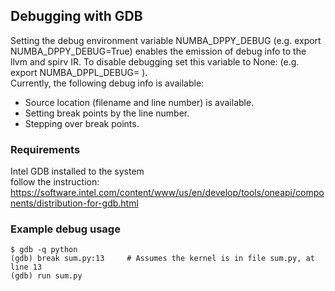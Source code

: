 ## Debugging with GDB

Setting the debug environment variable NUMBA_DPPY_DEBUG (e.g. export NUMBA_DPPY_DEBUG=True) enables the emission of debug info to 
the llvm and spirv IR. To disable debugging set this variable to None: (e.g. export NUMBA_DPPL_DEBUG= ).  
Currently, the following debug info is available:
- Source location (filename and line number) is available. 
- Setting break points by the line number.
- Stepping over break points.

### Requirements
Intel GDB installed to the system  
follow the instruction: https://software.intel.com/content/www/us/en/develop/tools/oneapi/components/distribution-for-gdb.html

### Example debug usage
~~~
$ gdb -q python  
(gdb) break sum.py:13     # Assumes the kernel is in file sum.py, at line 13  
(gdb) run sum.py
~~~
